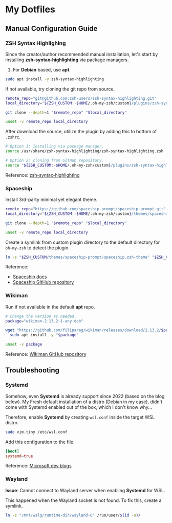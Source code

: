 # My Dotfiles

## Manual Configuration Guide

### ZSH Syntax Highlighing

Since the creator/author recommended manual installation, let's start by
installing **zsh-syntax-highlighting** via package managers.

1. For **Debian** based, use **apt**.

```sh
sudo apt install -y zsh-syntax-highlighting
```

If not available, try cloning the git repo from source.

```sh
remote_repo="git@github.com:zsh-users/zsh-syntax-highlighting.git"
local_directory="${ZSH_CUSTOM:-$HOME/.oh-my-zsh/custom}/plugins/zsh-syntax-highlighting"

git clone --depth=1 "$remote_repo" "$local_directory"

unset -v remote_repo local_directory
```

After download the source, utilize the plugin by adding this to bottom of
`.zshrc`.

<!-- TODO: Check whether option 2 is corrected. -->

```sh
# Option 1: Installing via package manager.
source /usr/share/zsh-syntax-highlighting/zsh-syntax-highlighting.zsh

# Option 2: cloning from GitHub repository.
source "${ZSH_CUSTOM:-$HOME/.oh-my-zsh/custom}/plugins/zsh-syntax-highlighting/zsh-syntax-highlighting.zsh"
```

Reference:
[zsh-syntax-highlighting](https://github.com/zsh-users/zsh-syntax-highlighting/blob/master/INSTALL.md)

### Spaceship

Install 3rd-party minimal yet elegant theme.

```sh
remote_repo="https://github.com/spaceship-prompt/spaceship-prompt.git"
local_directory="${ZSH_CUSTOM:-$HOME/.oh-my-zsh/custom}/themes/spaceship-prompt"

git clone --depth=1 "$remote_repo" "$local_directory"

unset -v remote_repo local_directory
```

Create a symlink from custom plugin directory to the default directory for
`oh-my-zsh` to detect the plugin.

```sh
ln -s "$ZSH_CUSTOM/themes/spaceship-prompt/spaceship.zsh-theme" "$ZSH_CUSTOM/themes/spaceship.zsh-theme"
```

Reference:

- [Spaceship docs](https://spaceship-prompt.sh/config/intro/)
- [Spaceship GitHub repository](https://github.com/spaceship-prompt/spaceship-prompt)

### Wikiman

Run if not available in the default **apt** repo.

```sh
# Change the version as needed.
package="wikiman-2.13.2-1-any.deb"

wget "https://github.com/filiparag/wikiman/releases/download/2.13.2/$package" &&
  sudo apt install -y "$package"

unset -v package
```

Reference:
[Wikiman GitHub repository](https://github.com/filiparag/wikiman?tab=readme-ov-file#js-repo-pjax-container)

## Troubleshooting

### Systemd

Somehow, even **Systemd** is already support since 2022 (based on the blog
below). My Fresh default installation of a distro (Debian in my case), didn't
come with Systemd enabled out of the box, which I don't know why...

Therefore, enable **Systemd** by creating `wsl.conf` inside the target WSL
distro.

```sh
sudo vim.tiny /etc/wsl.conf
```

Add this configuration to the file.

```conf
[boot]
systemd=true
```

Reference:
[Microsoft dev blogs](https://devblogs.microsoft.com/commandline/systemd-support-is-now-available-in-wsl/)

### Wayland

**Issue**: Cannot connect to Wayland server when enabling **Systemd** for WSL.

This happened when the Wayland socket is not found. To fix this, create a
symlink.

```sh
ln -s "/mnt/wslg/runtime-dir/wayland-0" /run/user/$(id -u)/
```
